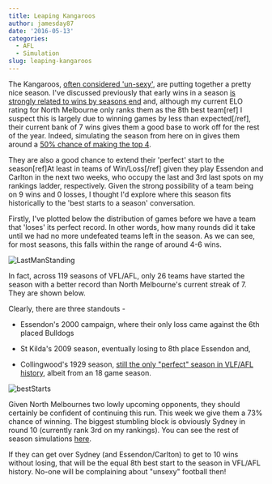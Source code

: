 ```yaml
---
title: Leaping Kangaroos
author: jamesday87
date: '2016-05-13'
categories:
  - AFL
  - Simulation
slug: leaping-kangaroos
---
```


The Kangaroos, [often considered 'un-sexy'](http://www.theage.com.au/afl/afl-news/afl-why-the-kangaroos-are-not-sexy-just-good-20160428-goh9sw.html), are putting together a pretty nice season. I've discussed previously that early wins in a season [is strongly related to wins by seasons end](http://plussixoneblog.com/2016/05/05/the-round-7-rule/) and, although my current ELO rating for North Melbourne only ranks them as the 8th best team[ref] I suspect this is largely due to winning games by less than expected[/ref], their current bank of 7 wins gives them a good base to work off for the rest of the year. Indeed, simulating the season from here on in gives them around a [50% chance of making the top 4](http://plussixoneblog.com/2016/05/12/simulating-the-season/).

They are also a good chance to extend their 'perfect' start to the season[ref]At least in teams of Win/Loss[/ref] given they play Essendon and Carlton in the next two weeks, who occupy the last and 3rd last spots on my rankings ladder, respectively. Given the strong possibility of a team being on 9 wins and 0 losses, I thought I'd explore where this season fits historically to the 'best starts to a season' conversation.

Firstly, I've plotted below the distribution of games before we have a team that 'loses' its perfect record. In other words, how many rounds did it take until we had no more undefeated teams left in the season. As we can see, for most seasons, this falls within the range of around 4-6 wins.

![LastManStanding](http://plussixoneblog.com/img/2016/05/LastManStanding.gif)

In fact, across 119 seasons of VFL/AFL, only 26 teams have started the season with a better record than North Melbourne's current streak of 7. They are shown below.

Clearly, there are three standouts -

  * Essendon's 2000 campaign, where their only loss came against the 6th placed Bulldogs

  * St Kilda's 2009 season, eventually losing to 8th place Essendon and,

  * Collingwood's 1929 season, [still the only "perfect" season in VLF/AFL history](https://en.wikipedia.org/wiki/1929_VFL_season), albeit from an 18 game season.

![bestStarts](http://plussixoneblog.com/img/2016/05/bestStarts.gif)

Given North Melbournes two lowly upcoming opponents, they should certainly be confident of continuing this run. This week we give them a 73% chance of winning. The biggest stumbling block is obviously Sydney in round 10 (currently rank 3rd on my rankings). You can see the rest of season simulations [here](http://plussixoneblog.com/2016/05/12/simulating-the-season/).

If they can get over Sydney (and Essendon/Carlton) to get to 10 wins without losing, that will be the equal 8th best start to the season in VFL/AFL history. No-one will be complaining about "unsexy" football then!
